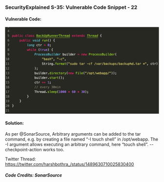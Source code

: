 ### SecurityExplained S-35: Vulnerable Code Snippet - 22

#### Vulnerable Code: 

![Vulnerable Code](../media/code-22.jpg)


#### Solution: 
As per @SonarSource, Arbitrary arguments can be added to the tar command, e.g. by creating a file named “-I touch shell” in /opt/webapp. The -I argument allows executing an arbitrary command, here “touch shell”. --checkpoint-action works too.

Twitter Thread: https://twitter.com/harshbothra_/status/1489630710025830400
##### Code Credits: SonarSource